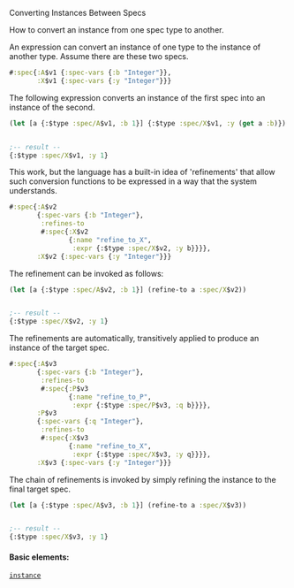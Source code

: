 Converting Instances Between Specs

How to convert an instance from one spec type to another.

An expression can convert an instance of one type to the instance of another type. Assume there are these two specs.

```clojure
#:spec{:A$v1 {:spec-vars {:b "Integer"}},
       :X$v1 {:spec-vars {:y "Integer"}}}
```

The following expression converts an instance of the first spec into an instance of the second.

```clojure
(let [a {:$type :spec/A$v1, :b 1}] {:$type :spec/X$v1, :y (get a :b)})


;-- result --
{:$type :spec/X$v1, :y 1}
```

This work, but the language has a built-in idea of 'refinements' that allow such conversion functions to be expressed in a way that the system understands.

```clojure
#:spec{:A$v2
       {:spec-vars {:b "Integer"},
        :refines-to
        #:spec{:X$v2
               {:name "refine_to_X",
                :expr {:$type :spec/X$v2, :y b}}}},
       :X$v2 {:spec-vars {:y "Integer"}}}
```

The refinement can be invoked as follows:

```clojure
(let [a {:$type :spec/A$v2, :b 1}] (refine-to a :spec/X$v2))


;-- result --
{:$type :spec/X$v2, :y 1}
```

The refinements are automatically, transitively applied to produce an instance of the target spec.

```clojure
#:spec{:A$v3
       {:spec-vars {:b "Integer"},
        :refines-to
        #:spec{:P$v3
               {:name "refine_to_P",
                :expr {:$type :spec/P$v3, :q b}}}},
       :P$v3
       {:spec-vars {:q "Integer"},
        :refines-to
        #:spec{:X$v3
               {:name "refine_to_X",
                :expr {:$type :spec/X$v3, :y q}}}},
       :X$v3 {:spec-vars {:y "Integer"}}}
```

The chain of refinements is invoked by simply refining the instance to the final target spec.

```clojure
(let [a {:$type :spec/A$v3, :b 1}] (refine-to a :spec/X$v3))


;-- result --
{:$type :spec/X$v3, :y 1}
```

#### Basic elements:

[`instance`](halite-basic-syntax-reference.md#instance)

